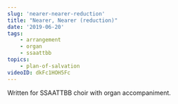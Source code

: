 ```yaml
---
slug: 'nearer-nearer-reduction'
title: "Nearer, Nearer (reduction)"
date: '2019-06-20'
tags: 
    - arrangement
    - organ
    - ssaattbb
topics: 
    - plan-of-salvation
videoID: dkFc1HOH5Fc
---
```


Written for SSAATTBB choir with organ accompaniment.
